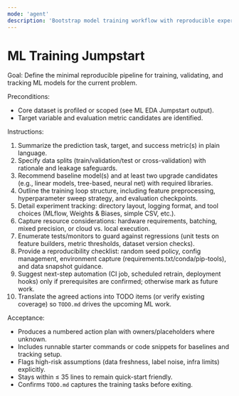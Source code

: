 ```yaml
---
mode: 'agent'
description: 'Bootstrap model training workflow with reproducible experiments and baselines'
---
```


# ML Training Jumpstart

Goal: Define the minimal reproducible pipeline for training, validating, and tracking ML models for the current problem.

Preconditions:
- Core dataset is profiled or scoped (see ML EDA Jumpstart output).
- Target variable and evaluation metric candidates are identified.

Instructions:
1) Summarize the prediction task, target, and success metric(s) in plain language.
2) Specify data splits (train/validation/test or cross-validation) with rationale and leakage safeguards.
3) Recommend baseline model(s) and at least two upgrade candidates (e.g., linear models, tree-based, neural net) with required libraries.
4) Outline the training loop structure, including feature preprocessing, hyperparameter sweep strategy, and evaluation checkpoints.
5) Detail experiment tracking: directory layout, logging format, and tool choices (MLflow, Weights & Biases, simple CSV, etc.).
6) Capture resource considerations: hardware requirements, batching, mixed precision, or cloud vs. local execution.
7) Enumerate tests/monitors to guard against regressions (unit tests on feature builders, metric thresholds, dataset version checks).
8) Provide a reproducibility checklist: random seed policy, config management, environment capture (requirements.txt/conda/pip-tools), and data snapshot guidance.
9) Suggest next-step automation (CI job, scheduled retrain, deployment hooks) only if prerequisites are confirmed; otherwise mark as future work.
10) Translate the agreed actions into TODO items (or verify existing coverage) so `TODO.md` drives the upcoming ML work.

Acceptance:
- Produces a numbered action plan with owners/placeholders where unknown.
- Includes runnable starter commands or code snippets for baselines and tracking setup.
- Flags high-risk assumptions (data freshness, label noise, infra limits) explicitly.
- Stays within ≤ 35 lines to remain quick-start friendly.
- Confirms `TODO.md` captures the training tasks before exiting.